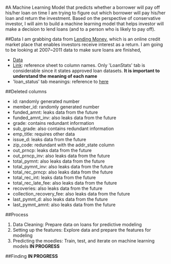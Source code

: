 #A Machine Learning Model that predicts whether a borrower will pay off his/her loan on time
I am trying to figure out which borrower will pay his/her loan and return the investment. Based on the perspective of conservative investor, I will aim to build a machine learning model that helps investor will make a decision to lend loans (and to a person who is likely to pay off).

##Data
I am grabbing data from [Lending Money](https://www.lendingclub.com/public/how-peer-lending-works.action), which is an online credit market place that enables investors receive interest as a return.
I am going to be looking at 2007~2011 data to make sure loans are finished, 
- [Data](https://www.lendingclub.com/info/download-data.action)
- [Link](https://docs.google.com/spreadsheets/d/1YxDDHXkl3M4_axThL6leNqPtOdZFWw06ogOF5y9ycwE/edit?usp=sharing): reference sheet to column names. Only 'LoanStats' tab is considerable since it states approved loan datasets. **It is important to understand the meaning of each name**
- 'loan_status' tab meanings: reference to [here](https://help.lendingclub.com/hc/en-us/articles/215488038)

##Deleted columns
  - id: randomly generated number
  - member_id: randomly generated number
  - funded_amnt: leaks data from the future 
  - funded_amnt_inv: also leaks data from the future 
  - grade: contains redundant information 
  - sub_grade: also contains redundant information
  - emp_title: requires other data 
  - issue_d: leaks data from the future 
  - zip_code: redundant with the addr_state column 
  - out_prncp: leaks data from the future
  - out_prncp_inv: also leaks data from the future
  - total_pymnt: also leaks data from the future
  - total_pymnt_inv: also leaks data from the future
  - total_rec_prncp: also leaks data from the future
  - total_rec_int: leaks data from the future
  - total_rec_late_fee: also leaks data from the future
  - recoveries: also leaks data from the future
  - collection_recovery_fee: also leaks data from the future
  - last_pymnt_d: also leaks data from the future
  - last_pymnt_amnt: also leaks data from the future

##Process
1. Data Cleaning: Prepare data on loans for predictive modeling
2. Setting up the features: Explore data and prepare the features for modeling
3. Predicting the moedles: Train, test, and iterate on machine learning models **IN PROGRESS**

##Finding
**IN PROGRESS**
